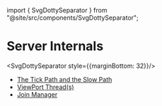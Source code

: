 import { SvgDottySeparator } from "@site/src/components/SvgDottySeparator";

# Server Internals

<SvgDottySeparator style={{marginBottom: 32}}/>

- [The Tick Path and the Slow Path](./tickpath.md)
- [ViewPort Thread(s)](./viewport_thread.md)
- [Join Manager](./join_manager.md)
